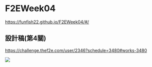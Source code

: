 # F2EWeek04
https://funfish22.github.io/F2EWeek04/#/

## 設計稿(第4關)
https://challenge.thef2e.com/user/2346?schedule=3480#works-3480

![](https://i.imgur.com/juvUIsG.jpg)